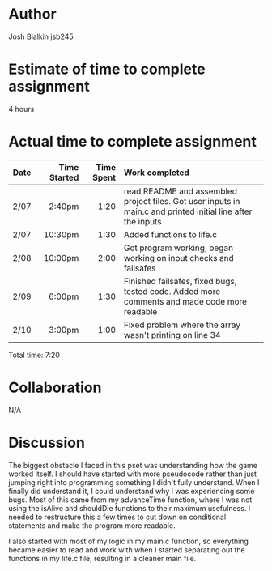 # Author
Josh Bialkin 
jsb245

# Estimate of time to complete assignment
4 hours

# Actual time to complete assignment
| Date | Time Started | Time Spent | Work completed |
| :--: | -----------: | ---------: | :------------- |
| 2/07 |       2:40pm |       1:20 | read README and assembled project files. Got user inputs in main.c and printed initial line after the inputs |
| 2/07 |      10:30pm |       1:30 | Added functions to life.c |
| 2/08 |      10:00pm |       2:00 | Got program working, began working on input checks and failsafes |
| 2/09 |       6:00pm |       1:30 | Finished failsafes, fixed bugs, tested code. Added more comments and made code more readable |
| 2/10 |       3:00pm |       1:00 | Fixed problem where the array wasn't printing on line 34 |

Total time: 7:20

# Collaboration
N/A

# Discussion
The biggest obstacle I faced in this pset was understanding how the game worked itself. I should have started with more pseudocode rather than just jumping right into programming something I didn't fully understand. When I finally did understand it, I could understand why I was experiencing some bugs. Most of this came from my advanceTime function, where I was not using the isAlive and shouldDie functions to their maximum usefulness. I needed to restructure this a few times to cut down on conditional statements and make the program more readable.

I also started with most of my logic in my main.c function, so everything became easier to read and work with when I started separating out the functions in my life.c file, resulting in a cleaner main file.